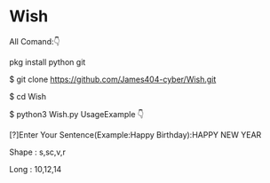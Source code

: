 # Wish
All Comand:👇

pkg install python git

$ git clone https://github.com/James404-cyber/Wish.git

$ cd Wish

$ python3 Wish.py
UsageExample 👇

[?]Enter Your Sentence(Example:Happy Birthday):HAPPY NEW YEAR

Shape : s,sc,v,r

Long : 10,12,14
